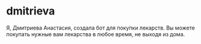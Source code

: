 # dmitrieva
Я, Дмитриева Анастасия, создала бот для покупки лекарств. Вы можете покупать нужные вам лекарства в любое время, не выходя из дома.
